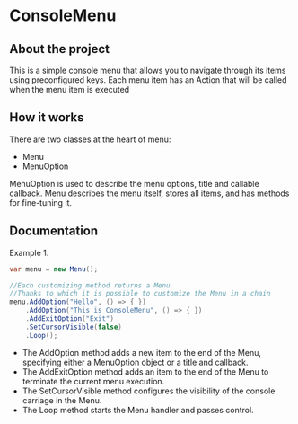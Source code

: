 # ConsoleMenu

## About the project
This is a simple console menu that allows you to navigate through its items using preconfigured keys. Each menu item has an Action that will be called when the menu item is executed

## How it works
There are two classes at the heart of menu:
- Menu
- MenuOption
  
MenuOption is used to describe the menu options, title and callable callback. Menu describes the menu itself, stores all items, and has methods for fine-tuning it.

## Documentation

Example 1.
```c#
var menu = new Menu();

//Each customizing method returns a Мenu
//Thanks to which it is possible to customize the Мenu in a chain
menu.AddOption("Hello", () => { })
    .AddOption("This is ConsoleMenu", () => { })
    .AddExitOption("Exit")
    .SetCursorVisible(false)
    .Loop();
```

- The AddOption method adds a new item to the end of the Menu, specifying either a MenuOption object or a title and callback.
- The AddExitOption method adds an item to the end of the Menu to terminate the current menu execution.
- The SetCursorVisible method configures the visibility of the console carriage in the Menu.
- The Loop method starts the Menu handler and passes control.
